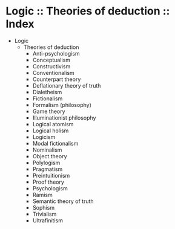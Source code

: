 # Logic :: Theories of deduction :: Index

* Logic
  * Theories of deduction
    - Anti-psychologism
    - Conceptualism
    - Constructivism
    - Conventionalism
    - Counterpart theory
    - Deflationary theory of truth
    - Dialetheism
    - Fictionalism
    - Formalism (philosophy)
    - Game theory
    - Illuminationist philosophy
    - Logical atomism
    - Logical holism
    - Logicism
    - Modal fictionalism
    - Nominalism
    - Object theory
    - Polylogism
    - Pragmatism
    - Preintuitionism
    - Proof theory
    - Psychologism
    - Ramism
    - Semantic theory of truth
    - Sophism
    - Trivialism
    - Ultrafinitism
